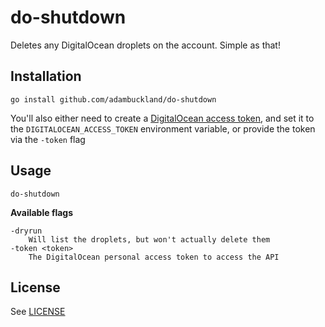 # do-shutdown

Deletes any DigitalOcean droplets on the account. Simple as that!

## Installation

```
go install github.com/adambuckland/do-shutdown
```

You'll also either need to create a [DigitalOcean access token](https://cloud.digitalocean.com/settings/api/tokens), and set it to the `DIGITALOCEAN_ACCESS_TOKEN` environment variable, or provide the token via the `-token` flag

## Usage

```
do-shutdown
```

**Available flags**
```
-dryrun
    Will list the droplets, but won't actually delete them
-token <token>
    The DigitalOcean personal access token to access the API
```

## License

See [LICENSE](LICENSE)